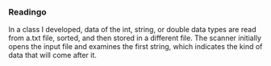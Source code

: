 ### Readingo
In a class I developed, data of the int, string, or double data types are read from a.txt file, sorted, and then stored in a different file. 
The scanner initially opens the input file and examines the first string, which indicates the kind of data that will come after it.
